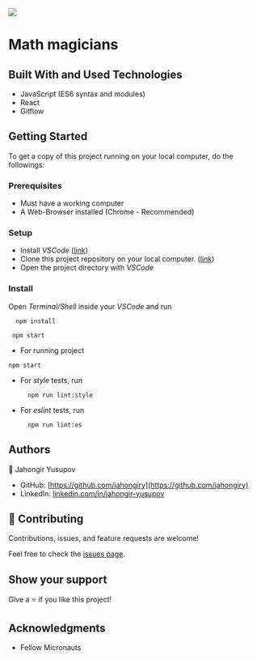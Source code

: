 ![](https://img.shields.io/badge/Microverse-blueviolet)

# Math magicians

## Built With and Used Technologies

- JavaScript (ES6 syntax and modules)
- React
- Gitflow

## Getting Started

To get a copy of this project running on your local computer, do the followings:

### Prerequisites

- Must have a working computer
- A Web-Browser installed (Chrome - Recommended)

### Setup

- Install _VSCode_ ([link](https://code.visualstudio.com/download))
- Clone this project repository on your local computer. ([link](https://github.com/jahongiry/LeaderBoard.git))
- Open the project directory with _VSCode_

### Install

Open _Terminal/Shell_ inside your _VSCode_ and run

```
  npm install

```

```
 npm start
```

- For running project

`npm start`

- For _style_ tests, run
  ```
    npm run lint:style
  ```
- For _eslint_ tests, run
  ```
    npm run lint:es
  ```

## Authors

👤 Jahongir Yusupov

- GitHub: [https://github.com/jahongiry](https://github.com/jahongiry)
- LinkedIn: [linkedin.com/in/jahongir-yusupov](linkedin.com/in/jahongir-yusupov)

## 🤝 Contributing

Contributions, issues, and feature requests are welcome!

Feel free to check the [issues page](../../issues/).

## Show your support

Give a ⭐️ if you like this project!

## Acknowledgments

- Fellow Micronauts
